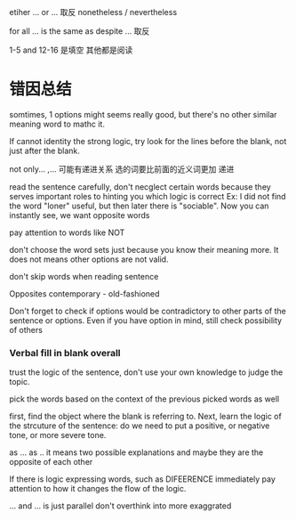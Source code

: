 etiher ... or ... 取反
nonetheless / nevertheless

for all ... 
is the same as despite ...
取反

1-5 and 12-16 是填空
其他都是阅读

# 错因总结
somtimes, 1 options might seems really good, but there's no other similar meaning word to mathc it.

If cannot identity the strong logic, try look for the lines before the blank, not just after the blank.

not only... ,... 可能有递进关系
选的词要比前面的近义词更加 递进

read the sentence carefully, don't necglect certain words because they serves important roles to hinting you which logic is correct
Ex: I did not find the word "loner" useful, but then later there is "sociable". Now you can instantly see, we want opposite words

pay attention to words like NOT

don't choose the word sets just because you know their meaning more. It does not means other options are not valid.

don't skip words when reading sentence

Opposites
contemporary - old-fashioned

Don't forget to check if options would be contradictory to other parts of the sentence or options. Even if you have option in mind, still check possibility of others

### Verbal fill in blank overall

trust the logic of the sentence, don't use your own knowledge to judge the topic.

pick the words based on the context of the previous picked words as well

first, find the object where the blank is referring to. Next, learn the logic of the strcuture of the sentence: do we need to put a positive, or negative tone, or more severe tone.

as ... as .. 
it means two possible explanations and maybe they are the opposite of each other 

If there is logic expressing words, such as DIFEERENCE immediately pay attention to how it changes the flow of the logic.

... and ... is just parallel
don't overthink into more exaggrated 